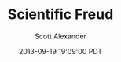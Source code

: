 ---
layout: podcast
title: "Scientific Freud"
author: Scott Alexander
description: https://slatestarcodex.com/2013/09/19/scientific-freud/
date: 2013-09-19 19:09:00 PDT
length: 1683652
duration: 421
guid: scientific-freud
---